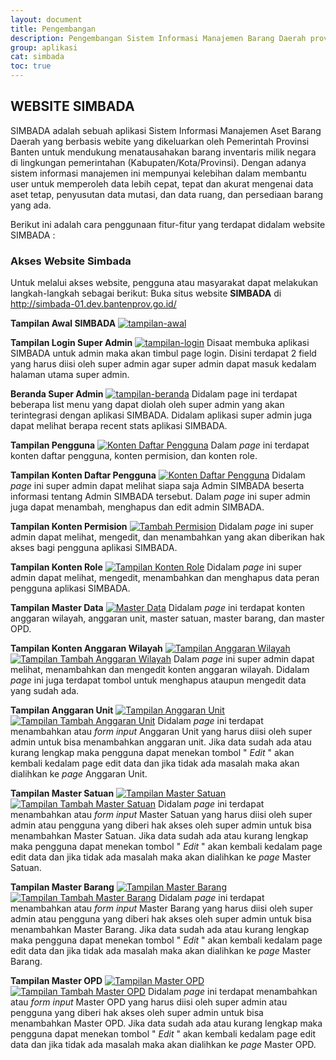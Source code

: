 ```yaml
---
layout: document
title: Pengembangan
description: Pengembangan Sistem Informasi Manajemen Barang Daerah provinsi Banten.
group: aplikasi
cat: simbada
toc: true
---
```


## WEBSITE SIMBADA

SIMBADA adalah sebuah aplikasi Sistem Informasi Manajemen Aset Barang Daerah yang berbasis webite yang dikeluarkan oleh Pemerintah Provinsi Banten untuk mendukung menatausahakan barang inventaris milik negara di lingkungan pemerintahan (Kabupaten/Kota/Provinsi). Dengan adanya sistem informasi manajemen ini mempunyai kelebihan dalam membantu user untuk memperoleh data lebih cepat, tepat dan akurat mengenai data aset tetap, penyusutan data mutasi, dan data ruang, dan persediaan barang yang ada.

Berikut ini adalah cara penggunaan fitur-fitur yang terdapat didalam website SIMBADA :

### Akses Website Simbada

Untuk melalui akses website, pengguna atau masyarakat dapat melakukan langkah-langkah sebagai berikut:
Buka situs website **SIMBADA** di http://simbada-01.dev.bantenprov.go.id/

**Tampilan Awal SIMBADA**
[![tampilan-awal](/document/aplikasi/simbada/images/pengembangan/01-tampilan-awal.png)](/document/aplikasi/simbada/images/pengembangan/01-tampilan-awal.png)

**Tampilan Login Super Admin**
[![tampilan-login](/document/aplikasi/simbada/images/pengembangan/02-tampilan-login.png)](/document/aplikasi/simbada/images/pengembangan/02-tampilan-login.png)
Disaat membuka aplikasi SIMBADA untuk admin maka akan timbul page login. Disini terdapat 2 field yang harus diisi oleh super admin agar super admin dapat masuk kedalam halaman utama super admin.

**Beranda Super Admin**
[![tampilan-beranda](/document/aplikasi/simbada/images/pengembangan/03-tampilan-dashboard.png)](/document/aplikasi/simbada/images/pengembangan/03-tampilan-dashboard.png)
Didalam page ini terdapat beberapa list menu yang dapat diolah oleh super admin yang akan terintegrasi dengan aplikasi SIMBADA. Didalam aplikasi super admin juga dapat melihat berapa recent stats aplikasi SIMBADA.

**Tampilan Pengguna**
[![Konten Daftar Pengguna](/document/aplikasi/simbada/images/pengembangan/04-tampilan-daftarpengguna.png)](/document/aplikasi/simbada/images/pengembangan/04-tampilan-daftarpengguna.png)
Dalam *page* ini terdapat konten daftar pengguna, konten permision, dan konten role.

**Tampilan Konten Daftar Pengguna**
[![Konten Daftar Pengguna](/document/aplikasi/simbada/images/pengembangan/04-tampilan-daftarpengguna.png)](/document/aplikasi/simbada/images/pengembangan/04-tampilan-daftarpengguna.png)
Didalam *page* ini super admin dapat melihat siapa saja Admin SIMBADA beserta informasi tentang Admin SIMBADA tersebut. Dalam *page* ini super admin juga dapat menambah, menghapus dan edit admin SIMBADA.

**Tampilan Konten Permision**
[![Tambah Permision](/document/aplikasi/simbada/images/pengembangan/05-tampilan-permision.png)](/document/aplikasi/simbada/images/pengembangan/05-tampilan-permision.png)
Didalam *page* ini super admin dapat melihat, mengedit, dan menambahkan yang akan diberikan hak akses bagi pengguna aplikasi SIMBADA.

**Tampilan Konten Role**
[![Tampilan Konten Role](/document/aplikasi/simbada/images/pengembangan/06-tampilan-role.png)](/document/aplikasi/simbada/images/pengembangan/06-tampilan-role.png)
Didalam *page* ini super admin dapat melihat, mengedit, menambahkan dan menghapus data peran pengguna aplikasi SIMBADA.

**Tampilan Master Data**
[![Master Data](/document/aplikasi/simbada/images/pengembangan/07-tampilan-masterdata.png)](/document/aplikasi/simbada/images/pengembangan/07-tampilan-masterdata.png)
Didalam *page* ini terdapat konten anggaran wilayah, anggaran unit, master satuan, master barang, dan master OPD.

**Tampilan Konten Anggaran Wilayah**
[![Tampilan Anggaran Wilayah](/document/aplikasi/simbada/images/pengembangan/08-anggaran-wilayah.png)](/document/aplikasi/simbada/images/pengembangan/08-anggaran-wilayah.png)
[![Tampilan Tambah Anggaran Wilayah](/document/aplikasi/simbada/images/pengembangan/08-tambah-anggaran-wilayah.png)](/document/aplikasi/simbada/images/pengembangan/08-tambah-anggaran-wilayah.png)
Dalam *page* ini super admin dapat melihat, menambahkan dan mengedit konten anggaran wilayah. Didalam *page* ini juga terdapat tombol untuk menghapus ataupun mengedit data yang sudah ada.

**Tampilan Anggaran Unit**
[![Tampilan Anggaran Unit](/document/aplikasi/simbada/images/pengembangan/09-anggaran-unit.png)](/document/aplikasi/simbada/images/pengembangan/09-anggaran-unit.png)
[![Tampilan Tambah Anggaran Unit](/document/aplikasi/simbada/images/pengembangan/09-tambah-anggaran-unit.png)](/document/aplikasi/simbada/images/pengembangan/09-tambah-anggaran-unit.png)
Didalam *page* ini terdapat menambahkan atau *form input* Anggaran Unit yang harus diisi oleh super admin untuk bisa menambahkan anggaran unit. Jika data sudah ada atau kurang lengkap maka pengguna dapat menekan tombol " *Edit* " akan kembali kedalam page edit data dan jika tidak ada masalah maka akan dialihkan ke *page* Anggaran Unit.

**Tampilan Master Satuan**
[![Tampilan Master Satuan](/document/aplikasi/simbada/images/pengembangan/10-master-satuan.png)](/document/aplikasi/layanan-kesehatan/images/pengembangan/10-master-satuan.png)
[![Tampilan Tambah Master Satuan](/document/aplikasi/simbada/images/pengembangan/10-tambah-master-satuan.png)](/document/aplikasi/layanan-kesehatan/images/pengembangan/10-tambah-master-satuan.png)
Didalam *page* ini terdapat menambahkan atau *form input* Master Satuan yang harus diisi oleh super admin atau pengguna yang diberi hak akses oleh super admin untuk bisa menambahkan Master Satuan. Jika data sudah ada atau kurang lengkap maka pengguna dapat menekan tombol " *Edit* " akan kembali kedalam page edit data dan jika tidak ada masalah maka akan dialihkan ke *page* Master Satuan.

**Tampilan Master Barang**
[![Tampilan Master Barang](/document/aplikasi/simbada/images/pengembangan/11-master-barang.png)](/document/aplikasi/simbada/images/pengembangan/11-master-barang.png)
[![Tampilan Tambah Master Barang](/document/aplikasi/simbada/images/pengembangan/11-tambah-master-barang.png)](/document/aplikasi/simbada/images/pengembangan/11-tambah-master-barang.png)
Didalam *page* ini terdapat menambahkan atau *form input* Master Barang yang harus diisi oleh super admin atau pengguna yang diberi hak akses oleh super admin untuk bisa menambahkan Master Barang. Jika data sudah ada atau kurang lengkap maka pengguna dapat menekan tombol " *Edit* " akan kembali kedalam page edit data dan jika tidak ada masalah maka akan dialihkan ke *page* Master Barang.

**Tampilan Master OPD**
[![Tampilan Master OPD](/document/aplikasi/simbada/images/pengembangan/12-master-opd.png)](/document/aplikasi/simbada/images/pengembangan/12-master-opd.png)
[![Tampilan Tambah Master OPD](/document/aplikasi/simbada/images/pengembangan/12-tambah-master-opd.png)](/document/aplikasi/simbada/images/pengembangan/12-tambah-master-opd.png)
Didalam *page* ini terdapat menambahkan atau *form input* Master OPD yang harus diisi oleh super admin atau pengguna yang diberi hak akses oleh super admin untuk bisa menambahkan Master OPD. Jika data sudah ada atau kurang lengkap maka pengguna dapat menekan tombol " *Edit* " akan kembali kedalam page edit data dan jika tidak ada masalah maka akan dialihkan ke *page* Master OPD.